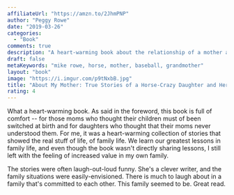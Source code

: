 ```yaml
---
affiliateUrl: "https://amzn.to/2JhmPNP"
author: "Peggy Rowe"
date: "2019-03-26"
categories:
  - "Book"
comments: true
description: "A heart-warming book about the relationship of a mother and daughter" 
draft: false
metaKeywords: "mike rowe, horse, mother, baseball, grandmother"
layout: "book"
image: "https://i.imgur.com/p9tNxbB.jpg"
title: "About My Mother: True Stories of a Horse-Crazy Daughter and Her Baseball-Obsessed Mother"
rating: 4
---
```


What a heart-warming book.  As said in the foreword, this book is full of comfort -- for those moms who thought their children must of been switched at birth and for daughters who thought that their moms never understood them.  For me, it was a heart-warming collection of stories that showed the real stuff of life, of family life.  We learn our greatest lessons in family life, and even though the book wasn't directly sharing lessons, I still left with the feeling of increased value in my own family.  

The stories were often laugh-out-loud funny.  She's a clever writer, and the family situations were easily-envisioned.  There is much to laugh about in a family that's committed to each other.  This family seemed to be.  Great read.
